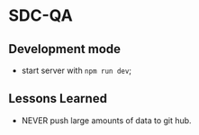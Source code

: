 # SDC-QA

## Development mode
* start server with `npm run dev`;

## Lessons Learned
* NEVER push large amounts of data to git hub.
